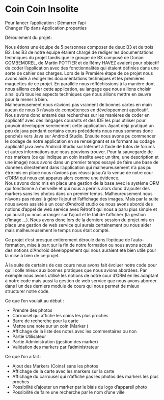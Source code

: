 # Coin Coin Insolite

Pour lancer l’application : 
Démarrer l’api  
Changer l’ip dans Application.properties 
 
Déroulement du projet: 
 
Nous étions une équipe de 5 personnes composer de deux B3 et de trois B2. 
Les B3 de notre équipe étaient chargé de rédiger les documentations techniques du projet tandis que le groupe de B3 composé de Dorian COMBEMOREL, de Martin POTTIER et de Rémy HAVEZ avaient pour objectif de coder l’application avec des fonctionnalités qui étaient définies dans une sorte de cahier des charges. 
Lors de la Première étape de ce projet nous avons aidé à rédiger les documentations techniques et les premières maquettes de ce projet. 
En parallèle nous réfléchissions à la manière dont nous allions coder cette application, au langage que nous allions choisir ainsi qu’à tous les aspects techniques que nous allions mettre en œuvre pour la mener à bien.  
Malheureusement nous n’avions pas vraiment de bonnes cartes en main aucun de nous 3 n’avais de compétences en développement applicatif.  
Nous avons donc entamé des recherches sur les manières de coder en applicatif avec des langages courants et des IDE les plus utiliser pour pouvoir développer sereinement cette application. 
Ayant déjà pratiqué un peu de java pendant certains cours précédents nous nous sommes donc penchés vers Java sur Android Studio. 
Ensuite nous avons pu commencer le codage de notre application en se renseignant et se formant au codage applicatif java avec Android Studio sur Internet à l’aide de tutos de forums et autres informations que nous pouvions trouver. 
Pour la sauvegarde de nos markers (ce qui indique un coin insolite avec un titre, une description et une image) nous avons dans un premier temps essayé de faire une base de données directement dans l’application qui malheureusement n’a pas pu être mis en place nous n’avions pas réussi jusqu’à la venue de notre cour d’ORM qui nous est apparus alors comme une évidence.  
Nous avons donc mis en place une gestion de la base avec le système ORM qui fonctionne à merveille et qui nous a permis alors donc d’ajouter des markers sans les photos dans un premier temps. 
Malheureusement nous n’avons pas réussi à gérer l’ajout et l’affichage des images. 
Mais par la suite nous avons assisté à un cour d’Android studio ou nous avons abordé des notions d’appel de web service avec Rétrofit qui nous a paru plus simple et qui aurait pu nous arranger sur l’ajout et le fait de l’afficher (la gestion d’image …). 
Nous avons donc lors de la dernière session du projet mis en place une gestion de web service qui aurais certainement pu nous aider mais malheureusement le temps nous était compté. 
 
Ce projet c’est presque entièrement déroulé dans l’optique de l’auto-formation, mise à part sur la fin de notre formation ou nous avons acquis des notions d'Android développement qui nous auraient été bien utile pour la mise à bien de ce projet.  
 
À la suite de certains de ces cours nous avons fait évoluer notre code pour qu’il colle mieux aux bonnes pratiques que nous avions abordées. 
Par exemple nous avons utilisé les notions de notre cour d’ORM en les adaptant à notre code mais aussi la gestion de web service que nous avons aborder dans l’un des derniers module de cours qui nous permet de mieux structurer notre code.  
 
Ce que l’on voulait au début : 
- Prendre des photos  
- Carrousel qui affiche les coins les plus proches 
- Barre de recherche pour la carte 
- Mettre une note sur un coin (Marker ) 
- Affichage de la liste des notes avec les commentaires ou non  
- Partie Utilisateur 
- Partie Administration (gestion des marker) 
- Validation des markers par l’administrateur 
  
Ce que l’on a fait : 
- Ajout des Markers (Coins) sans les photos 
- Affichage de la carte avec les markers sur la carte  
- Affichage du carrousel qui n’affiche pas les photos des markers les plus proches 
- Possibilité d’ajouter un marker par le biais du logo d’appareil photo 
- Possibilité de faire une recherche par le nom d’une ville  
